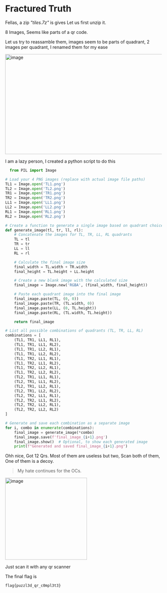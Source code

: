 # Fractured Truth

Fellas, a zip *"tiles.7z"* is gives
Let us first unzip it.

8 Images, Seems like parts of a qr code.

Let us try to reassamble them, images seem to be parts of quadrant, 2 images per quadrant, I renamed them for my ease

<img width="1063" height="321" alt="image" src="https://github.com/user-attachments/assets/ce8121dd-c306-408e-8154-9b8053f9759e" />

I am a lazy person, I created a python script to do this

```python
  from PIL import Image

# Load your 4 PNG images (replace with actual image file paths)
TL1 = Image.open('TL1.png')
TL2 = Image.open('TL2.png')
TR1 = Image.open('TR1.png')
TR2 = Image.open('TR2.png')
LL1 = Image.open('LL1.png')
LL2 = Image.open('LL2.png')
RL1 = Image.open('RL1.png')
RL2 = Image.open('RL2.png')

# Create a function to generate a single image based on quadrant choices
def generate_image(tl, tr, ll, rl):
    # Concatenate the images for TL, TR, LL, RL quadrants
    TL = tl
    TR = tr
    LL = ll
    RL = rl

    # Calculate the final image size
    final_width = TL.width + TR.width
    final_height = TL.height + LL.height

    # Create a new blank image with the calculated size
    final_image = Image.new('RGBA', (final_width, final_height))

    # Paste each quadrant image into the final image
    final_image.paste(TL, (0, 0))
    final_image.paste(TR, (TL.width, 0))
    final_image.paste(LL, (0, TL.height))
    final_image.paste(RL, (TL.width, TL.height))

    return final_image

# List all possible combinations of quadrants (TL, TR, LL, RL)
combinations = [
    (TL1, TR1, LL1, RL1),
    (TL1, TR1, LL1, RL2),
    (TL1, TR1, LL2, RL1),
    (TL1, TR1, LL2, RL2),
    (TL1, TR2, LL1, RL1),
    (TL1, TR2, LL1, RL2),
    (TL1, TR2, LL2, RL1),
    (TL1, TR2, LL2, RL2),
    (TL2, TR1, LL1, RL1),
    (TL2, TR1, LL1, RL2),
    (TL2, TR1, LL2, RL1),
    (TL2, TR1, LL2, RL2),
    (TL2, TR2, LL1, RL1),
    (TL2, TR2, LL1, RL2),
    (TL2, TR2, LL2, RL1),
    (TL2, TR2, LL2, RL2)
]

# Generate and save each combination as a separate image
for i, combo in enumerate(combinations):
    final_image = generate_image(*combo)
    final_image.save(f'final_image_{i+1}.png')
    final_image.show()  # Optional, to show each generated image
    print(f"Generated and saved final_image_{i+1}.png")
```

Ohh nice, Got 12 Qrs. Most of them are useless but two, Scan both of them, One of them is a decoy. 
> My hate continues for the OCs.


<img width="263" height="263" alt="image" src="https://github.com/user-attachments/assets/3fb8538c-66f2-47f4-b0dc-ba7fcbafefba" />

Just scan it with any qr scanner

The final flag is 
```bash
flag{puzzl3d_qr_c0mpl3t3}
```


